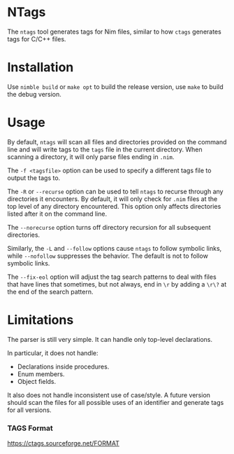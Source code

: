 # NTags

The `ntags` tool generates tags for Nim files, similar to how `ctags`
generates tags for C/C++ files.

# Installation

Use `nimble build` or `make opt` to build the release version, use
`make` to build the debug version.

# Usage

By default, `ntags` will scan all files and directories provided on the
command line and will write tags to the `tags` file in the current
directory. When scanning a directory, it will only parse files ending in
`.nim`.

The `-f <tagsfile>` option can be used to specify a different tags file
to output the tags to.

The `-R` or `--recurse` option can be used to tell `ntags` to recurse
through any directories it encounters. By default, it will only check
for `.nim` files at the top level of any directory encountered. This
option only affects directories listed after it on the command line.

The `--norecurse` option turns off directory recursion for all
subsequent directories.

Similarly, the `-L` and `--follow` options cause `ntags` to follow
symbolic links, while `--nofollow` suppresses the behavior. The
default is not to follow symbolic links.

The `--fix-eol` option will adjust the tag search patterns to deal
with files that have lines that sometimes, but not always, end in
`\r` by adding a `\r\?` at the end of the search pattern.


# Limitations

The parser is still very simple. It can handle only top-level
declarations.

In particular, it does not handle:

* Declarations inside procedures.
* Enum members.
* Object fields.

It also does not handle inconsistent use of case/style. A future version
should scan the files for all possible uses of an identifier and
generate tags for all versions.

### TAGS Format

https://ctags.sourceforge.net/FORMAT

